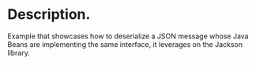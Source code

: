 # Description.

Example that showcases how to deserialize a JSON message whose Java Beans are implementing the same 
interface, it leverages on the Jackson library.